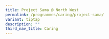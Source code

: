 ```yaml
---
title: Project Sama @ North West
permalink: /programmes/caring/project-sama/
variant: tiptap
description: ""
third_nav_title: Caring
---
```

